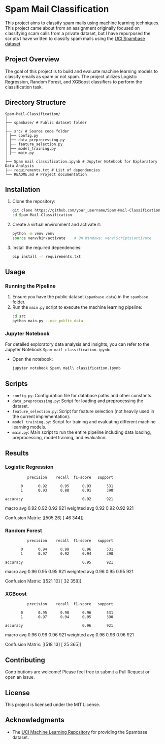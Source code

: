 # Spam Mail Classification

This project aims to classify spam mails using machine learning techniques. This project came about from an assignment originally focused on classifying scam calls from a private dataset, but I have repurposed the scripts I have written to classify spam mails using the [UCI Spambase dataset](https://archive.ics.uci.edu/ml/datasets/spambase).

## Project Overview

The goal of this project is to build and evaluate machine learning models to classify emails as spam or not spam. The project utilizes Logistic Regression, Random Forest, and XGBoost classifiers to perform the classification task.

## Directory Structure
```
Spam-Mail-Classification/
│
├── spambase/ # Public dataset folder
│
├── src/ # Source code folder
│ ├── config.py
│ ├── data_preprocessing.py
│ ├── feature_selection.py
│ ├── model_training.py
│ ├── main.py
│
├── Spam mail classification.ipynb # Jupyter Notebook for Exploratory Data Analysis
├── requirements.txt # List of dependencies
└── README.md # Project documentation
```

## Installation

1. Clone the repository:
    ```bash
    git clone https://github.com/your_username/Spam-Mail-Classification.git
    cd Spam-Mail-Classification
    ```

2. Create a virtual environment and activate it:
    ```bash
    python -m venv venv
    source venv/bin/activate    # On Windows: venv\Scripts\activate
    ```

3. Install the required dependencies:
    ```bash
    pip install -r requirements.txt
    ```

## Usage

### Running the Pipeline

1. Ensure you have the public dataset (`spambase.data`) in the `spambase` folder.
2. Run the `main.py` script to execute the machine learning pipeline:
    ```bash
    cd src
    python main.py --use_public_data
    ```

### Jupyter Notebook

For detailed exploratory data analysis and insights, you can refer to the Jupyter Notebook `Spam mail classification.ipynb`:
- Open the notebook:
    ```bash
    jupyter notebook Spam\ mail\ classification.ipynb
    ```

## Scripts

- `config.py`: Configuration file for database paths and other constants.
- `data_preprocessing.py`: Script for loading and preprocessing the dataset.
- `feature_selection.py`: Script for feature selection (not heavily used in the current implementation).
- `model_training.py`: Script for training and evaluating different machine learning models.
- `main.py`: Main script to run the entire pipeline including data loading, preprocessing, model training, and evaluation.

## Results

### Logistic Regression
              precision    recall  f1-score   support

           0       0.92      0.95      0.93       531
           1       0.93      0.88      0.91       390

    accuracy                           0.92       921
   macro avg       0.92      0.92      0.92       921
weighted avg       0.92      0.92      0.92       921

Confusion Matrix:
 [[505  26]
 [ 46 344]]

### Random Forest
              precision    recall  f1-score   support

           0       0.94      0.98      0.96       531
           1       0.97      0.92      0.94       390

    accuracy                           0.95       921
   macro avg       0.96      0.95      0.95       921
weighted avg       0.96      0.95      0.95       921

Confusion Matrix:
 [[521  10]
 [ 32 358]]

### XGBoost
              precision    recall  f1-score   support

           0       0.95      0.98      0.96       531
           1       0.97      0.94      0.95       390

    accuracy                           0.96       921
   macro avg       0.96      0.96      0.96       921
weighted avg       0.96      0.96      0.96       921

Confusion Matrix:
 [[518  13]
 [ 25 365]]


## Contributing

Contributions are welcome! Please feel free to submit a Pull Request or open an issue.

## License

This project is licensed under the MIT License.

## Acknowledgments

- The [UCI Machine Learning Repository](https://archive.ics.uci.edu/ml/datasets/spambase) for providing the Spambase dataset.

